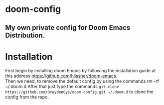 # doom-config
My own private config for Doom Emacs Distribution.
---- 

# Installation

First begin by installing doom Emacs by following the installation guide at this address https://github.com/hlissner/doom-emacs.  
Then we need, to remove the default config by using the commands rm -rf ~/.doom.d
After that just type the commands `git clone https://github.com/DreydenGys/doom-config.git ~/.doom.d` to clone the config from the repo.
